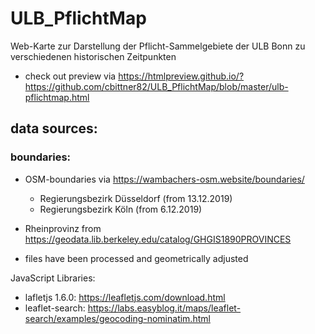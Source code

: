 # ULB_PflichtMap

Web-Karte zur Darstellung der Pflicht-Sammelgebiete der ULB Bonn zu verschiedenen historischen Zeitpunkten

- check out preview via https://htmlpreview.github.io/?https://github.com/cbittner82/ULB_PflichtMap/blob/master/ulb-pflichtmap.html

## data sources:

### boundaries:

- OSM-boundaries via https://wambachers-osm.website/boundaries/
  * Regierungsbezirk Düsseldorf (from 13.12.2019)
  * Regierungsbezirk Köln (from 6.12.2019)

- Rheinprovinz from https://geodata.lib.berkeley.edu/catalog/GHGIS1890PROVINCES

- files have been processed and geometrically adjusted

JavaScript Libraries:
 - lafletjs 1.6.0: https://leafletjs.com/download.html
 - leaflet-search: https://labs.easyblog.it/maps/leaflet-search/examples/geocoding-nominatim.html
